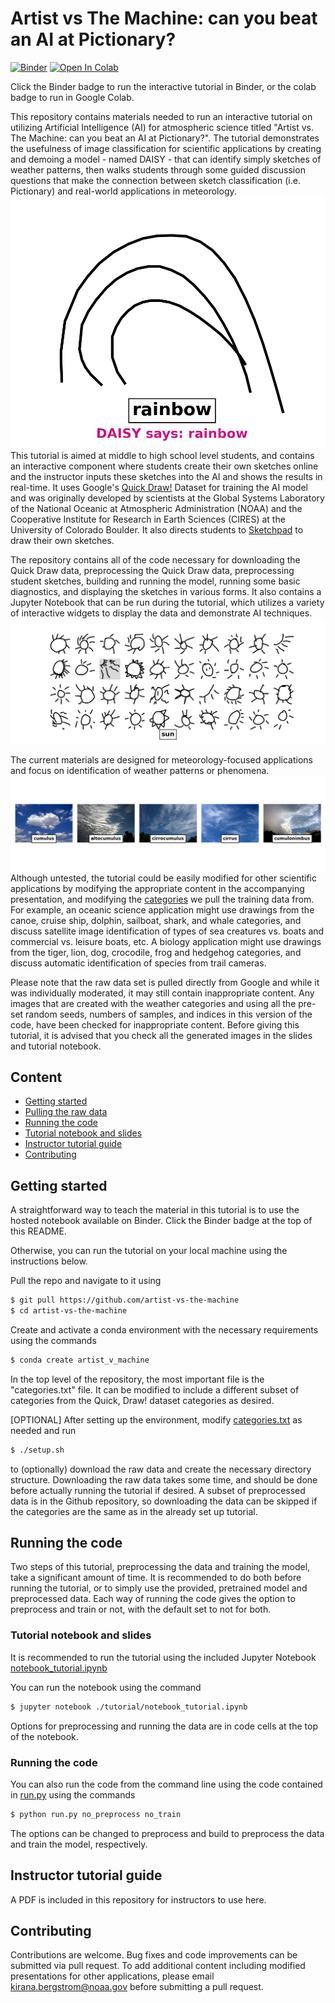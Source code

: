 # Artist vs The Machine: can you beat an AI at Pictionary?

[![Binder](https://mybinder.org/badge_logo.svg)](https://mybinder.org/v2/gh/kirana-bergstrom/artist-vs-machine/HEAD?labpath=notebook_tutorial.ipynb)
[![Open In Colab](https://colab.research.google.com/assets/colab-badge.svg)](https://colab.research.google.com/github/kirana-bergstrom/artist-vs-machine/blob/trunk/notebook_tutorial.ipynb)

Click the Binder badge to run the interactive tutorial in Binder, or the colab badge to run in Google Colab.

This repository contains materials needed to run an interactive tutorial on utilizing Artificial Intelligence (AI) for atmospheric science titled "Artist vs. The Machine: can you beat an AI at Pictionary?".
The tutorial demonstrates the usefulness of image classification for scientific applications by creating and demoing a model - named DAISY - that can identify simply sketches of weather patterns, then walks students through some guided discussion questions that make the connection between sketch classification (i.e. Pictionary) and real-world applications in meteorology.
![label_drawing](images/label_drawing.png)
This tutorial is aimed at middle to high school level students, and contains an interactive component where students create their own sketches online and the instructor inputs these sketches into the AI and shows the results in real-time.
It uses Google's [Quick Draw!](https://quickdraw.withgoogle.com) Dataset for training the AI model and was originally developed by scientists at the Global Systems Laboratory of the National Oceanic at Atmospheric Administration (NOAA) and the Cooperative Institute for Research in Earth Sciences (CIRES) at the University of Colorado Boulder.
It also directs students to [Sketchpad](https://sketch.io/sketchpad/) to draw their own sketches. 

The repository contains all of the code necessary for downloading the Quick Draw data, preprocessing the Quick Draw data, preprocessing student sketches, building and running the model, running some basic diagnostics, and displaying the sketches in various forms.
It also contains a Jupyter Notebook that can be run during the tutorial, which utilizes a variety of interactive widgets to display the data and demonstrate AI techniques.
![sun_drawings](images/grid_select.png)

The current materials are designed for meteorology-focused applications and focus on identification of weather patterns or phenomena.
![application](images/application.png)
Although untested, the tutorial could be easily modified for other scientific applications by modifying the appropriate content in the accompanying presentation, and modifying the [categories](categories.txt) we pull the training data from.
For example, an oceanic science application might use drawings from the canoe, cruise ship, dolphin, sailboat, shark, and whale categories, and discuss satellite image identification of types of sea creatures vs. boats and commercial vs. leisure boats, etc.
A biology application might use drawings from the tiger, lion, dog, crocodile, frog and hedgehog categories, and discuss automatic identification of species from trail cameras.

Please note that the raw data set is pulled directly from Google and while it was individually moderated, it may still contain inappropriate content.
Any images that are created with the weather categories and using all the pre-set random seeds, numbers of samples, and indices in this version of the code, have been checked for inappropriate content.
Before giving this tutorial, it is advised that you check all the generated images in the slides and tutorial notebook.


## Content
- [Getting started](#getting-started)
- [Pulling the raw data](#pulling-the-raw-data)
- [Running the code](#running-the-code)
- [Tutorial notebook and slides](#tutorial-notebook-and-slides)
- [Instructor tutorial guide](#instructor-tutorial-guide)
- [Contributing](#contributing)

## Getting started
A straightforward way to teach the material in this tutorial is to use the hosted notebook available on Binder.
Click the Binder badge at the top of this README.

Otherwise, you can run the tutorial on your local machine using the instructions below.

Pull the repo and navigate to it using
```sh
$ git pull https://github.com/artist-vs-the-machine
$ cd artist-vs-the-machine
```
Create and activate a conda environment with the necessary requirements using the commands
```sh
$ conda create artist_v_machine
```

In the top level of the repository, the most important file is the "categories.txt" file.
It can be modified to include a different subset of categories from the Quick, Draw! dataset categories as desired.

[OPTIONAL] After setting up the environment, modify [categories.txt](categories.txt) as needed and run
```sh
$ ./setup.sh
```
to (optionally) download the raw data and create the necessary directory structure.
Downloading the raw data takes some time, and should be done before actually running the tutorial if desired.
A subset of preprocessed data is in the Github repository, so downloading the data can be skipped if the categories are the same as in the already set up tutorial.

## Running the code
Two steps of this tutorial, preprocessing the data and training the model, take a significant amount of time.
It is recommended to do both before running the tutorial, or to simply use the provided, pretrained model and preprocessed data.
Each way of running the code gives the option to preprocess and train or not, with the default set to not for both.

### Tutorial notebook and slides
It is recommended to run the tutorial using the included Jupyter Notebook [notebook_tutorial.ipynb](notebook_tutorial.ipynb)

You can run the notebook using the command
```sh
$ jupyter notebook ./tutorial/notebook_tutorial.ipynb
```

Options for preprocessing and running the data are in code cells at the top of the notebook.

### Running the code
You can also run the code from the command line using the code contained in [run.py](run.py) using the commands
```sh
$ python run.py no_preprocess no_train
```

The options can be changed to preprocess and build to preprocess the data and train the model, respectively.

## Instructor tutorial guide
A PDF is included in this repository for instructors to use here.

## Contributing
Contributions are welcome.
Bug fixes and code improvements can be submitted via pull request.
To add additional content including modified presentations for other applications, please email [kirana.bergstrom@noaa.gov](mailto:kirana.bergstrom@noaa.gov) before submitting a pull request.

